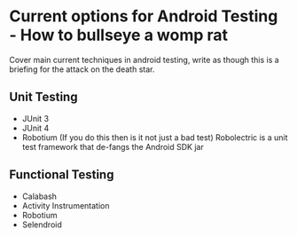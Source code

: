 # Current options for Android Testing - How to bullseye a womp rat
Cover main current techniques in android testing, write as though this is a briefing for the attack on the death star.

## Unit Testing
* JUnit 3
* JUnit 4
* Robotium (If you do this then is it not just a bad test)
Robolectric is a unit test framework that de-fangs the Android SDK jar

## Functional Testing
* Calabash
* Activity Instrumentation
* Robotium
* Selendroid
